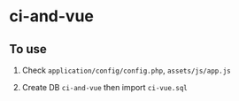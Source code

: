 # ci-and-vue #

## To use ##

1. Check `application/config/config.php`, `assets/js/app.js`

2. Create DB `ci-and-vue` then import `ci-vue.sql`